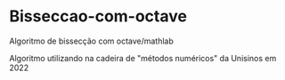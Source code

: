 # Bisseccao-com-octave
Algoritmo de bissecção com octave/mathlab


Algoritmo utilizando na cadeira de "métodos numéricos" da Unisinos em 2022
